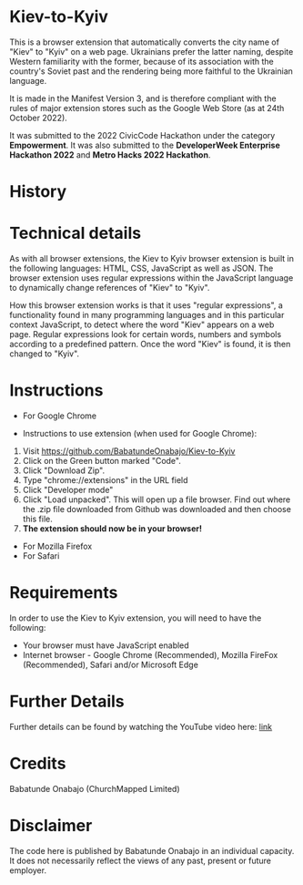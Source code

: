 # Kiev-to-Kyiv
This is a browser extension that automatically converts the city name of "Kiev" to "Kyiv" on a web page. Ukrainians prefer the latter naming, despite Western familiarity with the former, because of its association with the country's Soviet past and the rendering being more faithful to the Ukrainian language.

It is made in the Manifest Version 3, and is therefore compliant with the rules of major extension stores such as the Google Web Store (as at 24th October 2022).

It was submitted to the 2022 CivicCode Hackathon under the category **Empowerment**. It was also submitted to the **DeveloperWeek Enterprise Hackathon 2022** and **Metro Hacks 2022 Hackathon**.

# History

# Technical details
As with all browser extensions, the Kiev to Kyiv browser extension is built in the following languages: HTML, CSS, JavaScript as well as JSON. The browser extension uses regular expressions within the JavaScript language to dynamically change references of "Kiev" to "Kyiv".

How this browser extension works is that it uses "regular expressions", a functionality found in many programming languages and in this particular context JavaScript, to detect where the word "Kiev" appears on a web page. Regular expressions look for certain words, numbers and symbols according to a predefined pattern. Once the word "Kiev" is found, it is then changed to "Kyiv".

# Instructions
- For Google Chrome
* Instructions to use extension (when used for Google Chrome):

1. Visit https://github.com/BabatundeOnabajo/Kiev-to-Kyiv
2. Click on the Green button marked "Code".
3. Click "Download Zip".
4. Type "chrome://extensions" in the URL field
5. Click "Developer mode"
6. Click "Load unpacked". This will open up a file browser. Find out where the .zip file downloaded from Github was downloaded and then choose this file.
7. **The extension should now be in your browser!**

- For Mozilla Firefox
- For Safari

# Requirements
In order to use the Kiev to Kyiv extension, you will need to have the following:
* Your browser must have JavaScript enabled
* Internet browser - Google Chrome (Recommended), Mozilla FireFox (Recommended), Safari and/or Microsoft Edge

# Further Details
Further details can be found by watching the YouTube video here: [link](https://youtu.be/42Gl8GMD0c0)

# Credits
Babatunde Onabajo (ChurchMapped Limited)

# Disclaimer
The code here is published by Babatunde Onabajo in an individual capacity. It does not necessarily reflect the views of any past, present or future employer.

